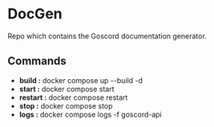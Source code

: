 # DocGen
Repo which contains the Goscord documentation generator.

## Commands
- **build :** docker compose up --build -d
- **start :** docker compose start
- **restart :** docker compose restart
- **stop :** docker compose stop
- **logs :** docker compose logs -f goscord-api